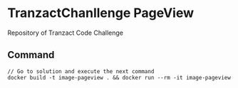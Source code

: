 # TranzactChanllenge PageView

Repository of Tranzact Code Challenge

## Command

```
// Go to solution and execute the next command
docker build -t image-pageview . && docker run --rm -it image-pageview
```

